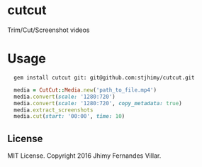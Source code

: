 # cutcut

Trim/Cut/Screenshot videos

# Usage

```
  gem install cutcut git: git@github.com:stjhimy/cutcut.git
```

```ruby
  media = CutCut::Media.new('path_to_file.mp4')
  media.convert(scale: '1280:720')
  media.convert(scale: '1280:720', copy_metadata: true)
  media.extract_screenshots
  media.cut(start: '00:00', time: 10)
```

## License

MIT License. Copyright 2016 Jhimy Fernandes Villar.
